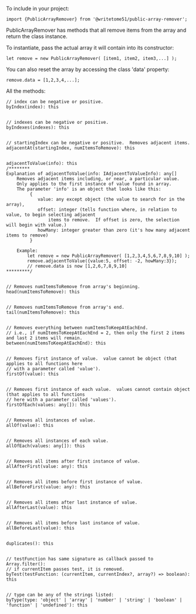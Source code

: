 To include in your project:

    import {PublicArrayRemover} from '@writetome51/public-array-remover';

PublicArrayRemover has methods that all remove items from the array and return the class instance.

To instantiate, pass the actual array it will contain into its constructor:

    let remove = new PublicArrayRemover( [item1, item2, item3,...] );

You can also reset the array by accessing the class 'data' property:

    remove.data = [1,2,3,4,...];

All the methods:


	// index can be negative or positive.
	byIndex(index): this


	// indexes can be negative or positive.
	byIndexes(indexes): this


	// startingIndex can be negative or positive.  Removes adjacent items.
	adjacentAt(startingIndex, numItemsToRemove): this


	adjacentToValue(info): this
	/********
    Explanation of adjacentToValue(info: IAdjacentToValueInfo): any[]
        Removes adjacent items including, or near, a particular value.
        Only applies to the first instance of value found in array.
        The parameter 'info' is an object that looks like this:
        	 {
                value: any except object (the value to search for in the array),
                offset: integer (tells function where, in relation to value, to begin selecting adjacent
                    items to remove.  If offset is zero, the selection will begin with value.)
                howMany: integer greater than zero (it's how many adjacent items to remove)
        	 }
        
        Example:
            let remove = new PublicArrayRemover( [1,2,3,4,5,6,7,8,9,10] );
            remove.adjacentToValue({value:5, offset: -2, howMany:3});
            // remove.data is now [1,2,6,7,8,9,10]
    *********/


    // Removes numItemsToRemove from array's beginning.
	head(numItemsToRemove): this


    // Removes numItemsToRemove from array's end.
	tail(numItemsToRemove): this


    // Removes everything between numItemsToKeepAtEachEnd.
    // i.e., if numItemsToKeepAtEachEnd = 2, then only the first 2 items and last 2 items will remain.
	between(numItemsToKeepAtEachEnd): this


	// Removes first instance of value.  value cannot be object (that applies to all functions here
	// with a parameter called 'value').
	firstOf(value): this


    // Removes first instance of each value.  values cannot contain object (that applies to all functions
    // here with a parameter called 'values').
	firstOfEach(values: any[]): this


	// Removes all instances of value.
	allOf(value): this


    // Removes all instances of each value.
	allOfEach(values: any[]): this


	// Removes all items after first instance of value.
	allAfterFirst(value: any): this


	// Removes all items before first instance of value.
	allBeforeFirst(value: any): this


    // Removes all items after last instance of value.
	allAfterLast(value): this


    // Removes all items before last instance of value.
	allBeforeLast(value): this


	duplicates(): this


	// testFunction has same signature as callback passed to Array.filter():
	// if currentItem passes test, it is removed.
	byTest(testFunction: (currentItem, currentIndex?, array?) => boolean): this


    // type can be any of the strings listed:
	byType(type: 'object' | 'array' | 'number' | 'string' | 'boolean' | 'function' | 'undefined'): this

